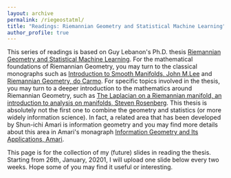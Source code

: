 ```yaml
---
layout: archive
permalink: /riegeostatml/
title: "Readings: Riemannian Geometry and Statistical Machine Learning"
author_profile: true
---
```


This series of readings is based on Guy Lebanon's Ph.D. thesis [Riemannian Geometry and Statistical Machine Learning](https://www.cs.cmu.edu/~lebanon/pub/thesis/thesis.pdf). For the mathematical foundations of Riemannian Geometry, you may turn to the classical monographs such as [Introduction to Smooth Manifolds, John M.Lee](https://link.springer.com/book/10.1007/978-1-4419-9982-5) and [Riemannian Geometry, do Carmo](https://link.springer.com/book/10.1007%2F978-3-642-18855-8). For specific topics involved in the thesis, you may turn to a deeper introduction to the mathematics around Riemannian Geometry, such as [The Laplacian on a Riemannian manifold, an introduction to analysis on manifolds, Steven Rosenberg](https://www.cambridge.org/core/books/laplacian-on-a-riemannian-manifold/56F18C2AB0A765A91892E164079A3B74). This thesis is absolutely not the first one to combine the geometry and statistics (or more widely information science). In fact, a related area that has been developed by Shun-ichi Amari is information geometry and you may find more details about this area in Amari's monagraph [Information Geometry and Its Applications, Amari](https://link.springer.com/book/10.1007/978-3-319-97798-0). 

This page is for the collection of my (future) slides in reading the thesis. Starting from 26th, January, 20201, I will upload one slide below every two weeks. Hope some of you may find it useful or interesting.

